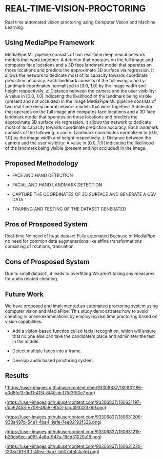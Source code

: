 # REAL-TIME-VISION-PROCTORING

Real time automated vision proctoring using Computer Vision and Machine Learning.

## Using MediaPipe Framework

MediaPipe ML pipeline consists of two real-time deep neural network models that work together: A detector that operates on the full image and computes face locations and a 3D face landmark model that operates on those locations and predicts the approximate 3D surface via regression. It allows the network to dedicate most of its capacity towards coordinate prediction accuracy. Each landmark consists of the following: x and y: Landmark coordinates normalized to [0.0, 1.0] by the image width and height respectively. z: Distance between the camera and the user visibility: A value in [0.0, 1.0] indicating the likelihood of the landmark being visible (present and not occluded) in the image.MediaPipe ML pipeline consists of two real-time deep neural network models that work together: A detector that operates on the full image and computes face locations and a 3D face landmark model that operates on those locations and predicts the approximate 3D surface via regression. It allows the network to dedicate most of its capacity towards coordinate prediction accuracy. Each landmark consists of the following: x and y: Landmark coordinates normalized to [0.0, 1.0] by the image width and height respectively. z: Distance between the camera and the user visibility: A value in [0.0, 1.0] indicating the likelihood of the landmark being visible (present and not occluded) in the image.
## Proposed Methodology

- FACE AND HAND DETECTION

- FACIAL AND HAND LANDMARK DETECTION

- CAPTURE THE COORDINATES OF 3D SURFACE AND GENERATE A CSV DATA

- TRAINING AND TESTING OF THE DATASET GENERATED

## Pros of Prosposed System

Real-time No need of huge dataset Fully automated Because of MediaPipe no need for common data augmentations like affine transformations consisting of rotations, translation.

## Cons of Prosposed System

Due to small dataset , it leads to overfitting We aren’t taking any measures for audio related cheating.

## Future Work

We have proposed and implemented an automated proctoring system using computer vision and MediaPipe. This study demonstrates how to avoid cheating in online examinations by employing real time proctoring based on vision capabilities.

- Add a vision-based function called facial recognition, which will ensure that no one else can take the candidate's place and administer the test in the middle.

- Detect multiple faces into a frame.


- Develop audio based proctoring system.

## Results

!(https://user-images.githubusercontent.com/93306837/180631186-a0d5fcf3-9e11-415f-8f40-dc175f3f50e7.png)

(https://user-images.githubusercontent.com/93306837/180631197-dba62453-e708-49a8-90c3-bcc493323769.png)

(https://user-images.githubusercontent.com/93306837/180631209-938a497d-54a1-4ba4-9afe-7ee02192f326.png)

(https://user-images.githubusercontent.com/93306837/180631215-b29cb6ec-a09f-4a8a-947a-18cd51020a18.png)

(https://user-images.githubusercontent.com/93306837/180631220-1203cf61-0fff-49ea-9ab7-b607a04c5a56.png)












